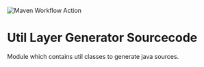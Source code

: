 ![Maven Workflow Action](https://github.com/Ma-Vin/layer-generator/actions/workflows/maven.yml/badge.svg)

# Util Layer Generator Sourcecode
Module which contains util classes to generate java sources.